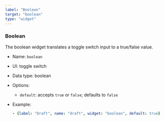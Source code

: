 ```yaml
---
label: "Boolean"
target: "boolean"
type: "widget"
---
```


### Boolean

The boolean widget translates a toggle switch input to a true/false value.

- Name: `boolean`
- UI: toggle switch
- Data type: boolean
- Options:
  - `default`: accepts `true` or `false`; defaults to `false`
- Example:

  ```yaml
  - {label: "Draft", name: "draft", widget: "boolean", default: true}
  ```